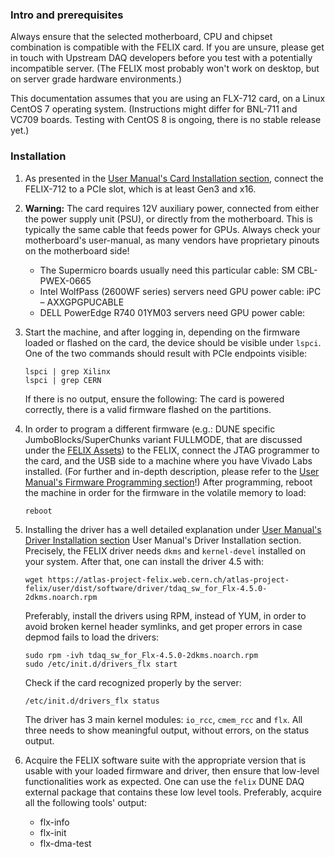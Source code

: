 ### Intro and prerequisites 
Always ensure that the selected motherboard, CPU and chipset combination is compatible with the FELIX card. If you are unsure, please get in touch with Upstream DAQ developers before you test with a potentially incompatible server. (The FELIX most probably won't work on desktop, but on server grade hardware environments.)

This documentation assumes that you are using an FLX-712 card, on a Linux CentOS 7 operating system. (Instructions might differ for BNL-711 and VC709 boards. Testing with CentOS 8 is ongoing, there is no stable release yet.)

### Installation
1. As presented in the [User Manual's Card Installation section](https://atlas-project-felix.web.cern.ch/atlas-project-felix/user/felix-user-manual/versions/4.0.6/3_hardware_setup.html#subsec:bnl711install), connect the FELIX-712 to a PCIe slot, which is at least Gen3 and x16.

2. **Warning:** The card requires 12V auxiliary power, connected from either the power supply unit (PSU), or directly from the motherboard. This is typically the same cable that feeds power for GPUs. Always check your motherboard's user-manual, as many vendors have proprietary pinouts on the motherboard side!
   * The Supermicro boards usually need this particular cable: SM CBL-PWEX-0665
   * Intel WolfPass (2600WF series) servers need GPU power cable: iPC – AXXGPGPUCABLE
   * DELL PowerEdge R740 01YM03 servers need GPU power cable: 

3. Start the machine, and after logging in, depending on the firmware loaded or flashed on the card, the device should be visible under 
   `lspci`. One of the two commands should result with PCIe endpoints visible:
   ```
   lspci | grep Xilinx
   lspci | grep CERN 
   ```
   If there is no output, ensure the following: The card is powered correctly, there is a valid firmware flashed on the partitions.

4. In order to program a different firmware (e.g.: DUNE specific JumboBlocks/SuperChunks variant FULLMODE, that are discussed under the [FELIX Assets](FELIX-assets.md#firmware_versions)) to the FELIX, connect the JTAG programmer to the card, and the USB side to a machine where you have Vivado Labs installed. (For further and in-depth description, please refer to the [User Manual's Firmware Programming section](https://atlas-project-felix.web.cern.ch/atlas-project-felix/user/felix-user-manual/versions/4.0.6/4_firmware_programming.html#_4_2_firmware_programming)!) After programming, reboot the machine in order for the firmware in the volatile memory to load:
   ```
   reboot
   ```

5. Installing the driver has a well detailed explanation under [User Manual's Driver Installation section](https://atlas-project-felix.web.cern.ch/atlas-project-felix/user/felix-user-manual/versions/4.0.6/5_software_installation.html#_5_2_1_driver_rpm_installation_instructions) User Manual's Driver Installation section.
   Precisely, the FELIX driver needs `dkms` and `kernel-devel` installed on your system. After that, one can install the driver 4.5 with:
   ```
   wget https://atlas-project-felix.web.cern.ch/atlas-project-felix/user/dist/software/driver/tdaq_sw_for_Flx-4.5.0-2dkms.noarch.rpm
   ```
   Preferably, install the drivers using RPM, instead of YUM, in order to avoid broken kernel header symlinks, and get proper errors in case 
   depmod fails to load the drivers:
   ```
   sudo rpm -ivh tdaq_sw_for_Flx-4.5.0-2dkms.noarch.rpm
   sudo /etc/init.d/drivers_flx start
   ```
   Check if the card recognized properly by the server:
   ```
   /etc/init.d/drivers_flx status
   ```
   The driver has 3 main kernel modules: `io_rcc`, `cmem_rcc` and `flx`. All three needs to show meaningful output, without errors, on the 
   status output.

6. Acquire the FELIX software suite with the appropriate version that is usable with your loaded firmware and driver, then ensure that low-level functionalities work as expected. One can use the `felix` DUNE DAQ external package that contains these low level tools. 
Preferably, acquire all the following tools' output:

    * flx-info
    * flx-init
    * flx-dma-test

